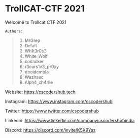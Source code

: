 # TrollCAT-CTF 2021
Welcome to Trollcat CTF 2021

```
Authors:
```
> 1. MrGrep
> 2. Defalt
> 3. Wh1t3r0s3
> 4. White_Wolf 
> 5. codacker
> 6. r3curs1v3_pr0xy
> 7. dboidembla
> 8. Wazirsec
> 9. Alph4_ch4rlie

Website: https://cscodershub.tech

Instagram: https://www.instagram.com/cscodershub

Twitter: https://www.twitter.com/cscodershub

Linkedin: https://www.linkedin.com/company/cscodershubindia

Discord: https://discord.com/invite/K5K9Yaz


